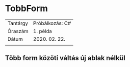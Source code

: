 # TobbForm
|||
|--|--|
|Tantárgy|Próbálkozás: C#|
|Óraszám|1. példa|
|Dátum|2020. 02. 22.|
|||

## Több form közöti váltás új ablak nélkül